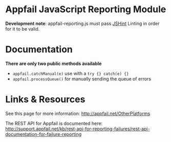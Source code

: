 Appfail JavaScript Reporting Module
==================

**Development note**: appfail-reporting.js must pass [JSHint](http://jshint.com) Linting in order for it to be valid.


Documentation
==================

**There are only two public methods available**

- `appfail.catchManual(e)` use with a `try {} catch(e) {}`
- `appfail.processQueue()` for manually sending the queue of errors

Links & Resources
==================

See this page for more information:
http://appfail.net/OtherPlatforms

The REST API for Appfail is documented here:
http://support.appfail.net/kb/rest-api-for-reporting-failures/rest-api-documentation-for-failure-reporting